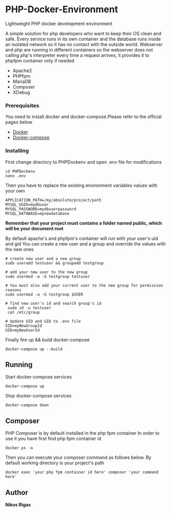 # PHP-Docker-Environment

Lightweight PHP docker development environment

A simple solution for php developers who want to keep their OS clean and safe.
Every service runs in its own container and the database runs inside an isolated network so it has no contact with the outside world.
Webserver and php are running in different containers so the webserver does not calling php's interpreter every time a request arrives, it provides it to phpfpm container only if needed 

- Apache2
- PHPfpm
- MariaDB
- Composer
- XDebug


### Prerequisites

You need to install docker and docker-compose.Please refer to the official pages below

- [Docker](https://docs.docker.com/install/)
- [Docker-compose](https://docs.docker.com/compose/)


### Installing

First change directory to PHPDockenv and open .env file for modifications
```
cd PHPDockenv
nano .env
```
Then you have to replace the existing environment variables values with your own
```
APPLICATION_PATH=/my/absolute/project/path
MYSQL_USER=mydbuser
MYSQL_PASSWORD=mydbuserpassword
MYSQL_DATABASE=mynewdatabase

```

**Remember that your project must contains a folder named public, which will be your document root**

By default apache's and phpfpm's container will run with your user's uid and gid
You can create a new user and a group and override the values with the new ones

```
# create new user and a new group 
sudo useradd testuser && groupadd testgroup

# add your new user to the new group 
sudo usermod -a -G testgroup testuser

# You must also add your current user to the new group for permission reasons
sudo usermod -a -G testgroup $USER

# find new user's id and search group's id
 sudo id -u testuser
 cat /etc/group
 
# Update UID and GID to .env file
GID=myNewGroupId
UID=myNewUserId

```

Finally fire up && build docker-compose

```
docker-compose up --build

```

## Running

Start docker-compose services

```
docker-compose up
```

Stop docker-compose services 

```
docker-compose down
```

## Composer

PHP Composer is by default installed in the php fpm container
In order to use it you have first find php fpm container id

```
docker ps -a
```

Then you can execute your composer command as follows below.
By default working directory is your project's path

```
docker exec 'your php fpm container id here' composer 'your command here'
```

## Author

 **Nikos Rigas** 

